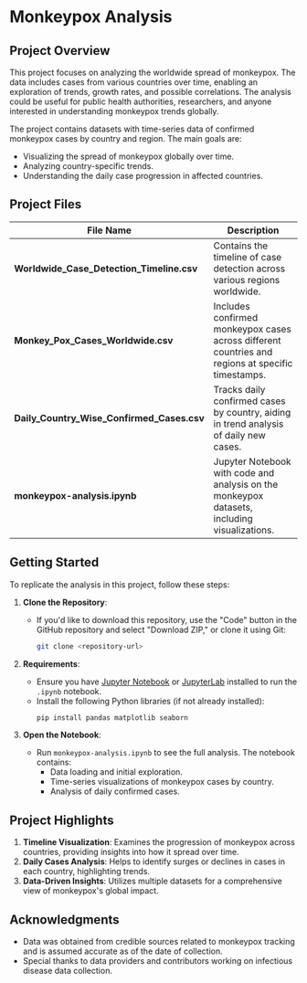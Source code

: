 # Monkeypox Analysis
 
## Project Overview
This project focuses on analyzing the worldwide spread of monkeypox. The data includes cases from various countries over time, enabling an exploration of trends, growth rates, and possible correlations. The analysis could be useful for public health authorities, researchers, and anyone interested in understanding monkeypox trends globally.

The project contains datasets with time-series data of confirmed monkeypox cases by country and region. The main goals are:
- Visualizing the spread of monkeypox globally over time.
- Analyzing country-specific trends.
- Understanding the daily case progression in affected countries.

## Project Files

| File Name                               | Description                                                                                      |
|-----------------------------------------|--------------------------------------------------------------------------------------------------|
| **Worldwide_Case_Detection_Timeline.csv** | Contains the timeline of case detection across various regions worldwide.                        |
| **Monkey_Pox_Cases_Worldwide.csv**       | Includes confirmed monkeypox cases across different countries and regions at specific timestamps.|
| **Daily_Country_Wise_Confirmed_Cases.csv** | Tracks daily confirmed cases by country, aiding in trend analysis of daily new cases.           |
| **monkeypox-analysis.ipynb**             | Jupyter Notebook with code and analysis on the monkeypox datasets, including visualizations.     |

## Getting Started

To replicate the analysis in this project, follow these steps:

1. **Clone the Repository**:
   - If you'd like to download this repository, use the "Code" button in the GitHub repository and select "Download ZIP," or clone it using Git:
     ```bash
     git clone <repository-url>
     ```

2. **Requirements**:
   - Ensure you have [Jupyter Notebook](https://jupyter.org/install) or [JupyterLab](https://jupyterlab.readthedocs.io/en/stable/getting_started/installation.html) installed to run the `.ipynb` notebook.
   - Install the following Python libraries (if not already installed):
     ```bash
     pip install pandas matplotlib seaborn
     ```

3. **Open the Notebook**:
   - Run `monkeypox-analysis.ipynb` to see the full analysis. The notebook contains:
     - Data loading and initial exploration.
     - Time-series visualizations of monkeypox cases by country.
     - Analysis of daily confirmed cases.

## Project Highlights

1. **Timeline Visualization**: Examines the progression of monkeypox across countries, providing insights into how it spread over time.
2. **Daily Cases Analysis**: Helps to identify surges or declines in cases in each country, highlighting trends.
3. **Data-Driven Insights**: Utilizes multiple datasets for a comprehensive view of monkeypox's global impact.

## Acknowledgments
- Data was obtained from credible sources related to monkeypox tracking and is assumed accurate as of the date of collection.
- Special thanks to data providers and contributors working on infectious disease data collection.
 

